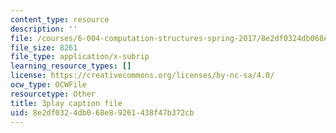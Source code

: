 ```yaml
---
content_type: resource
description: ''
file: /courses/6-004-computation-structures-spring-2017/8e2df0324db068e89261438f47b372cb_R6EzJKevAE8.srt
file_size: 8261
file_type: application/x-subrip
learning_resource_types: []
license: https://creativecommons.org/licenses/by-nc-sa/4.0/
ocw_type: OCWFile
resourcetype: Other
title: 3play caption file
uid: 8e2df032-4db0-68e8-9261-438f47b372cb
---
```

